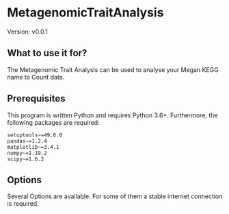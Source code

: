 # MetagenomicTraitAnalysis

Version: v0.0.1

## What to use it for?

The Metagenomic Trait Analysis can be used to analyse your Megan KEGG name to Count data. 

## Prerequisites

This program is written Python and requires Python 3.6+. Furthermore, the following packages are required:

```
setuptools~=49.6.0
pandas~=1.2.4
matplotlib~=3.4.1
numpy~=1.19.2
scipy~=1.6.2
```

## Options

Several Options are available. For some of them a stable internet connection is required.
